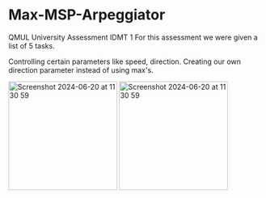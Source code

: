 # Max-MSP-Arpeggiator
QMUL University Assessment IDMT 1
For this assessment we were given a list of 5 tasks.

Controlling certain parameters like speed, direction.
Creating our own direction parameter instead of using max's. 


<img width="215" alt="Screenshot 2024-06-20 at 11 30 59" src="https://github.com/Bastow2000/Max-MSP-Arpeggiator/assets/77554338/63c68105-50fa-4c3a-acdc-297514d80ecf">

<img width="215" alt="Screenshot 2024-06-20 at 11 30 59" src="https://github.com/Bastow2000/Max-MSP-Arpeggiator/assets/77554338/8fe52a12-9ed3-4904-adc5-8062fbaedf45">
